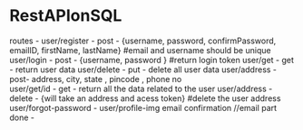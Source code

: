 # RestAPIonSQL
routes - 
user/register - post - {username, password, confirmPassword, emailID, firstName, lastName} #email and username should  be unique
user/login - post -  {username, password } #return login token 
user/get - get - return user data
user/delete - put - delete all user data
user/address - post- address, city, state , pincode , phone no  
user/get/id - get - return all the data related to the user
user/address - delete - {will take an address  and acess token}  #delete the user address
user/forgot-password - 
user/profile-img 
email confirmation 
//email part done - 